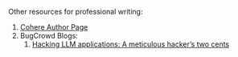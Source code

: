 Other resources for professional writing:

1. [Cohere Author Page](https://cohere.com/blog/authors/adsdawson)
2. BugCrowd Blogs:
   1. [Hacking LLM applications: A meticulous hacker’s two cents](https://www.bugcrowd.com/blog/hacking-llm-applications-a-meticulous-hackers-two-cents/)